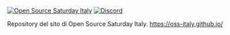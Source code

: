 [![Open Source Saturday Italy](https://img.shields.io/badge/Open%20Source%20Saturday-Italy-red)](https://oss-italy.github.io/)
[![Discord](https://img.shields.io/discord/688392679892975619.svg?label=&logo=discord&logoColor=ffffff&color=7389D8&labelColor=6A7EC2)](https://discord.gg/TpEa5Wn)


Repository del sito di Open Source Saturday Italy. https://oss-italy.github.io/
